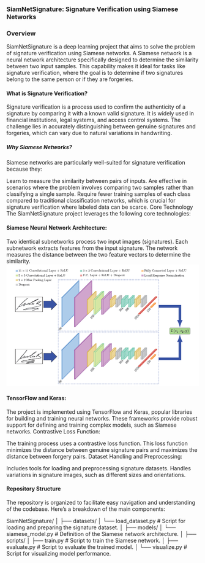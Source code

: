 ### SiamNetSignature: Signature Verification using Siamese Networks

### Overview
SiamNetSignature is a deep learning project that aims to solve the problem of signature verification using Siamese networks. A Siamese network is a neural network architecture specifically designed to determine the similarity between two input samples. This capability makes it ideal for tasks like signature verification, where the goal is to determine if two signatures belong to the same person or if they are forgeries.

#### What is Signature Verification?
Signature verification is a process used to confirm the authenticity of a signature by comparing it with a known valid signature. It is widely used in financial institutions, legal systems, and access control systems. The challenge lies in accurately distinguishing between genuine signatures and forgeries, which can vary due to natural variations in handwriting.

##### Why Siamese Networks?
Siamese networks are particularly well-suited for signature verification because they:

Learn to measure the similarity between pairs of inputs.
Are effective in scenarios where the problem involves comparing two samples rather than classifying a single sample.
Require fewer training samples of each class compared to traditional classification networks, which is crucial for signature verification where labeled data can be scarce.
Core Technology
The SiamNetSignature project leverages the following core technologies:

#### Siamese Neural Network Architecture:

Two identical subnetworks process two input images (signatures).
Each subnetwork extracts features from the input signature.
The network measures the distance between the two feature vectors to determine the similarity.
![Siamese_network](siamese_network.png)

#### TensorFlow and Keras:

The project is implemented using TensorFlow and Keras, popular libraries for building and training neural networks.
These frameworks provide robust support for defining and training complex models, such as Siamese networks.
Contrastive Loss Function:

The training process uses a contrastive loss function.
This loss function minimizes the distance between genuine signature pairs and maximizes the distance between forgery pairs.
Dataset Handling and Preprocessing:

Includes tools for loading and preprocessing signature datasets.
Handles variations in signature images, such as different sizes and orientations.

#### Repository Structure
The repository is organized to facilitate easy navigation and understanding of the codebase. Here’s a breakdown of the main components:


SiamNetSignature/
│
├── datasets/
│   └── load_dataset.py      # Script for loading and preparing the signature dataset.
│
├── models/
│   └── siamese_model.py     # Definition of the Siamese network architecture.
│
├── scripts/
│   ├── train.py             # Script to train the Siamese network.
│   ├── evaluate.py          # Script to evaluate the trained model.
│   └── visualize.py         # Script for visualizing model performance.
